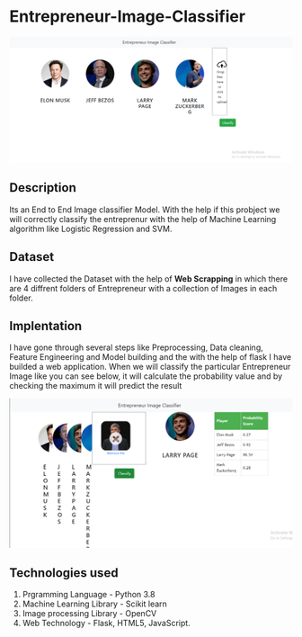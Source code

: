 # Entrepreneur-Image-Classifier
![plot](./1.png)

## Description
Its an End to End Image classifier Model. With the help if this probject we will correctly classify the entreprenur with the help of Machine Learning algorithm like Logistic Regression and SVM.

## Dataset
I have collected the Dataset with the help of **Web Scrapping** in which there are 4 diffrent folders of Entrepreneur with a collection of Images in each folder.


## Implentation
I have gone through several steps like Preprocessing, Data cleaning, Feature Engineering and Model building and the with the help of flask I have builded a web application.
When we will classify the particular Entrepreneur Image like you can see below, it will calculate the probability value and by checking the maximum it will predict the result 

![plot](./2.png)

## Technologies used

1. Prgramming Language - Python 3.8
2. Machine Learning Library - Scikit learn
3. Image processing Library - OpenCV
4. Web Technology - Flask, HTML5, JavaScript.



